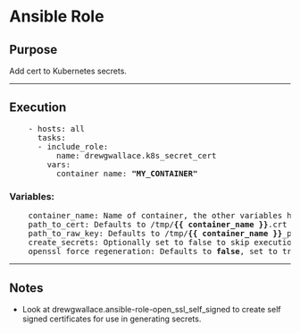 # Ansible Role

## Purpose
  Add cert to Kubernetes secrets.

----

## Execution

<pre>
    - hosts: all
      tasks:
      - include_role:
          name: drewgwallace.k8s_secret_cert
        vars:
          container_name: <b>"MY_CONTAINER"</b>
</pre>

  ### Variables:
<pre>
    container_name: Name of container, the other variables have defaults based on this requirement.
    path_to_cert: Defaults to /tmp/<b>{{ container_name }}</b>.crt , path to a x509 certificate.
    path_to_raw_key: Defaults to /tmp/<b>{{ container_name }}</b>_priv.key , path to a unencrypted private key used to generate certificate.
    create_secrets: Optionally set to false to skip execution of creating the secret in k8s cluster.
    openssl_force_regeneration: Defaults to <b>false</b>, set to true to override existing object.
</pre>
----

## Notes

+ Look at drewgwallace.ansible-role-open_ssl_self_signed to create self signed certificates for use in generating secrets.
